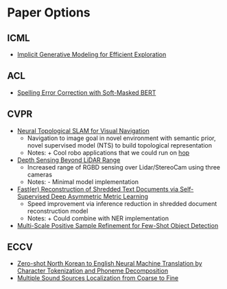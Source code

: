 # Paper Options

## ICML

* [Implicit Generative Modeling for Efficient Exploration](https://proceedings.icml.cc/static/paper_files/icml/2020/1113-Paper.pdf)
  
## ACL

* [Spelling Error Correction with Soft-Masked BERT](https://www.aclweb.org/anthology/2020.acl-main.82.pdf)

## CVPR

* [Neural Topological SLAM for Visual Navigation](https://openaccess.thecvf.com/content_CVPR_2020/papers/Chaplot_Neural_Topological_SLAM_for_Visual_Navigation_CVPR_2020_paper.pdf)
  * Navigation to image goal in novel environment with semantic prior, novel supervised model (NTS) to build topological representation
  * Notes: + Cool robo applications that we could run on [hop](https://github.com/kghite/hop)
* [Depth Sensing Beyond LiDAR Range](https://openaccess.thecvf.com/content_CVPR_2020/papers/Zhang_Depth_Sensing_Beyond_LiDAR_Range_CVPR_2020_paper.pdf)
  * Increased range of RGBD sensing over Lidar/StereoCam using three cameras
  * Notes: - Minimal model implementation
* [Fast(er) Reconstruction of Shredded Text Documents
via Self-Supervised Deep Asymmetric Metric Learning](https://openaccess.thecvf.com/content_CVPR_2020/papers/Paixao_Faster_Reconstruction_of_Shredded_Text_Documents_via_Self-Supervised_Deep_Asymmetric_CVPR_2020_paper.pdf)
  * Speed improvement via inference reduction in shredded document reconstruction model
  * Notes: + Could combine with NER implementation
* [Multi-Scale Positive Sample Refinement for
Few-Shot Object Detection](https://www.ecva.net/papers/eccv_2020/papers_ECCV/papers/123610443.pdf)
  
## ECCV

* [Zero-shot North Korean to English Neural Machine Translation by
Character Tokenization and Phoneme Decomposition](https://www.aclweb.org/anthology/2020.acl-srw.11.pdf)
* [Multiple Sound Sources Localization from
Coarse to Fine](https://www.ecva.net/papers/eccv_2020/papers_ECCV/papers/123650290.pdf)
